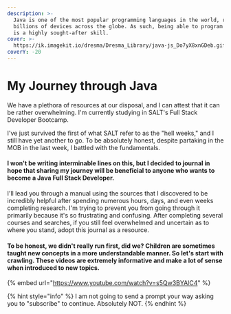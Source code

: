 ```yaml
---
description: >-
  Java is one of the most popular programming languages in the world, running on
  billions of devices across the globe. As such, being able to program in Java
  is a highly sought-after skill.
cover: >-
  https://ik.imagekit.io/dresma/Dresma_Library/java-js_Do7yX8xnGDeb.gif?updatedAt=1633495908673
coverY: -20
---
```


# My Journey through Java

We have a plethora of resources at our disposal, and I can attest that it can be rather overwhelming. I'm currently studying in SALT's Full Stack Developer Bootcamp.

I've just survived the first of what SALT refer to as the "hell weeks," and I still have yet another to go. To be absolutely honest, despite partaking in the MOB in the last week, I battled with the fundamentals.

#### I won't be writing interminable lines on this, but I decided to journal in hope that sharing my journey will be beneficial to anyone who wants to become a Java Full Stack Developer.

I'll lead you through a manual using the sources that I discovered to be incredibly helpful after spending numerous hours, days, and even weeks completing research. I'm trying to prevent you from going through it primarily because it's so frustrating and confusing. After completing several courses and searches, if you still feel overwhelmed and uncertain as to where you stand, adopt this journal as a resource.

#### To be honest, we didn't really run first, did we? Children are sometimes taught new concepts in a more understandable manner. So let's start with crawling. These videos are extremely informative and make a lot of sense when introduced to new topics.

{% embed url="https://www.youtube.com/watch?v=s5Qw3BYAlC4" %}

{% hint style="info" %}
I am not going to send a prompt your way asking you to "subscribe" to continue. Absolutely NOT.&#x20;
{% endhint %}


